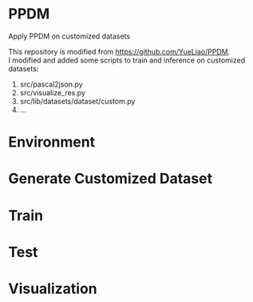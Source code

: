 # PPDM
Apply PPDM on customized datasets

This repository is modified from https://github.com/YueLiao/PPDM.  
I modified and added some scripts to train and inference on customized datasets:
1. src/pascal2json.py
2. src/visualize_res.py
3. src/lib/datasets/dataset/custom.py
4. ...

# Environment

# Generate Customized Dataset

# Train

# Test

# Visualization
